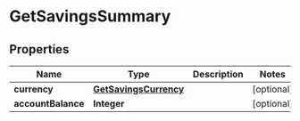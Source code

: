 

# GetSavingsSummary

## Properties

Name | Type | Description | Notes
------------ | ------------- | ------------- | -------------
**currency** | [**GetSavingsCurrency**](GetSavingsCurrency.md) |  |  [optional]
**accountBalance** | **Integer** |  |  [optional]



